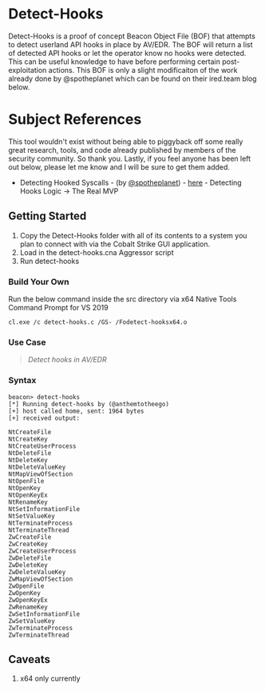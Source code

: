 # Detect-Hooks
Detect-Hooks is a proof of concept Beacon Object File (BOF) that attempts to detect userland API hooks in place by AV/EDR. The BOF will return a list of detected API hooks or let the operator know no hooks were detected. This can be useful knowledge to have before performing certain post-exploitation actions. This BOF is only a slight modificaiton of the work already done by @spotheplanet which can be found on their ired.team blog below.

# Subject References

This tool wouldn't exist without being able to piggyback off some really great research, tools, and code already published by members of the security community. So thank you. Lastly, if you feel anyone has been left out below, please let me know and I will be sure to get them added.

- Detecting Hooked Syscalls - (by [@spotheplanet](https://twitter.com/spotheplanet)) - [here](https://www.ired.team/offensive-security/defense-evasion/detecting-hooked-syscall-functions) - Detecting Hooks Logic -> The Real MVP

## Getting Started

1. Copy the Detect-Hooks folder with all of its contents to a system you plan to connect with via the Cobalt Strike GUI application.
2. Load in the detect-hooks.cna Aggressor script
3. Run detect-hooks

### Build Your Own

Run the below command inside the src directory via x64 Native Tools Command Prompt for VS 2019
```
cl.exe /c detect-hooks.c /GS- /Fodetect-hooksx64.o
```

### Use Case

> *Detect hooks in AV/EDR*

### Syntax

```
beacon> detect-hooks
[*] Running detect-hooks by (@anthemtotheego)
[+] host called home, sent: 1964 bytes
[+] received output:

NtCreateFile
NtCreateKey
NtCreateUserProcess
NtDeleteFile
NtDeleteKey
NtDeleteValueKey
NtMapViewOfSection
NtOpenFile
NtOpenKey
NtOpenKeyEx
NtRenameKey
NtSetInformationFile
NtSetValueKey
NtTerminateProcess
NtTerminateThread
ZwCreateFile
ZwCreateKey
ZwCreateUserProcess
ZwDeleteFile
ZwDeleteKey
ZwDeleteValueKey
ZwMapViewOfSection
ZwOpenFile
ZwOpenKey
ZwOpenKeyEx
ZwRenameKey
ZwSetInformationFile
ZwSetValueKey
ZwTerminateProcess
ZwTerminateThread
```

## Caveats

1. x64 only currently
